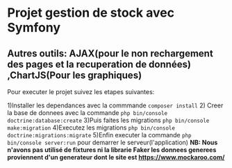 # Projet gestion de stock avec Symfony
## Autres outils: AJAX(pour le non rechargement des pages et la recuperation de données) ,ChartJS(Pour les graphiques)
Pour executer le projet suivez les etapes suivantes:

1)Installer les dependances avec la commmande  `composer install`
2) Creer la base de donnees avec la commande `php bin/console doctrine:database:create`
3)Puis faites les migrations  `php bin/console make:migration`
4)Executez les migrations  `php bin/console doctrine:migrations:migrate`
5)Enfin executer la commande `php bin/console server:run` pour demarrer le serveur(l'application)
**NB: Nous n'avons pas utilisé de fixtures ni la librarie Faker les donnees generees proviennent d'un generateur dont le site est https://www.mockaroo.com/** 

